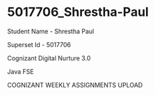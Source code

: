 # 5017706_Shrestha-Paul

Student Name - Shrestha Paul

Superset Id - 5017706

Cognizant Digital Nurture 3.0

Java FSE


COGNIZANT WEEKLY ASSIGNMENTS UPLOAD
